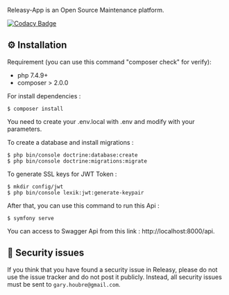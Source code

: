 Releasy-App is an Open Source Maintenance platform.

[![Codacy Badge](https://api.codacy.com/project/badge/Grade/d1cc65f18af34f68a01645226fccd518)](https://app.codacy.com/gh/UnicornOfCodes/releasy-api?utm_source=github.com&utm_medium=referral&utm_content=UnicornOfCodes/releasy-api&utm_campaign=Badge_Grade_Settings)

⚙️ Installation
--------------

Requirement (you can use this command "composer check" for verify): 
 - php 7.4.9+
 - composer > 2.0.0



For install dependencies : 

    $ composer install

You need to create your .env.local with .env and modify with your parameters.

To create a database and install migrations :

    $ php bin/console doctrine:database:create
    $ php bin/console doctrine:migrations:migrate

To generate SSL keys for JWT Token :

    $ mkdir config/jwt
    $ php bin/console lexik:jwt:generate-keypair

After that, you can use this command to run this Api : 

    $ symfony serve

You can access to Swagger Api from this link : http://localhost:8000/api.


👮 Security issues
------------------

If you think that you have found a security issue in Releasy, please do not use the issue tracker and do not post it publicly. 
Instead, all security issues must be sent to `gary.houbre@gmail.com`.
